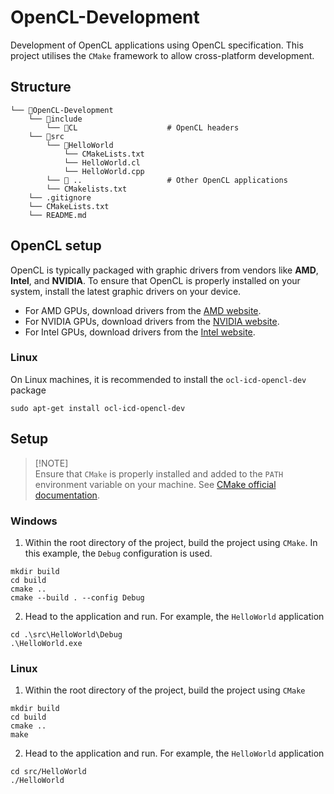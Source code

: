# OpenCL-Development
Development of OpenCL applications using OpenCL specification. This project utilises the `CMake` framework to allow cross-platform development.

## Structure
```
└── 📁OpenCL-Development
    └── 📁include
        └── 📁CL                    # OpenCL headers
    └── 📁src
        └── 📁HelloWorld
            └── CMakeLists.txt
            └── HelloWorld.cl
            └── HelloWorld.cpp
        └── 📁 ..                   # Other OpenCL applications
        └── CMakelists.txt
    └── .gitignore
    └── CMakeLists.txt
    └── README.md
```

## OpenCL setup
OpenCL is typically packaged with graphic drivers from vendors like **AMD**, **Intel**, and **NVIDIA**. To ensure that OpenCL is properly installed on your system, install the latest graphic drivers on your device.

- For AMD GPUs, download drivers from the [AMD website](https://www.amd.com/en/resources/support-articles/faqs/GPU-56.html).
- For NVIDIA GPUs, download drivers from the [NVIDIA website](https://www.nvidia.com/en-us/drivers/).
- For Intel GPUs, download drivers from the [Intel website](https://www.intel.com/content/www/us/en/download-center/home.html).

### Linux
On Linux machines, it is recommended to install the `ocl-icd-opencl-dev` package
```shell
sudo apt-get install ocl-icd-opencl-dev
```

## Setup

> [!NOTE]\
> Ensure that `CMake` is properly installed and added to the `PATH` environment variable on your machine. See [CMake official documentation](https://cmake.org/download/).

### Windows
1. Within the root directory of the project, build the project using `CMake`. In this example, the `Debug` configuration is used.
```shell
mkdir build
cd build
cmake ..
cmake --build . --config Debug
```

2. Head to the application and run. For example, the `HelloWorld` application
```shell
cd .\src\HelloWorld\Debug
.\HelloWorld.exe
```

### Linux
1. Within the root directory of the project, build the project using `CMake`
```shell
mkdir build
cd build
cmake ..
make
```

2. Head to the application and run. For example, the `HelloWorld` application
```shell
cd src/HelloWorld
./HelloWorld
```
